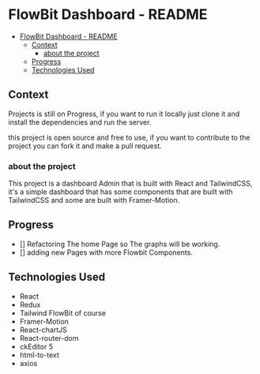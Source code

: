 # FlowBit Dashboard - README

<!--toc:start-->

- [FlowBit Dashboard - README](#flowbit-dashboard-readme)
  - [Context](#context)
    - [about the project](#about-the-project)
  - [Progress](#progress)
  - [Technologies Used](#technologies-used)
  <!--toc:end-->

## Context

Projects is still on Progress, if you want to run it locally just clone it and install the dependencies and run the server.

this project is open source and free to use, if you want to contribute to the project you can fork it and make a pull request.

### about the project

This project is a dashboard Admin that is built with React and TailwindCSS, it's a simple dashboard that has some components that are built with TailwindCSS and some are built with Framer-Motion.

## Progress

- [] Refactoring The home Page so The graphs will be working.
- [] adding new Pages with more Flowbit Components.

## Technologies Used

- React
- Redux
- Tailwind FlowBit of course
- Framer-Motion
- React-chartJS
- React-router-dom
- ckEditor 5
- html-to-text
- axios
